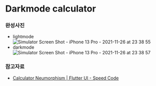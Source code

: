 # Darkmode calculator


### 완성사진
- lightmode
![Simulator Screen Shot - iPhone 13 Pro - 2021-11-26 at 23 38 55](https://user-images.githubusercontent.com/74299463/143597668-e74c529a-cf52-4ae9-9333-d1915e7eb5a2.png)
- darkmode
![Simulator Screen Shot - iPhone 13 Pro - 2021-11-26 at 23 38 57](https://user-images.githubusercontent.com/74299463/143597940-3153dcbc-c975-47a6-acc3-694b429c1a00.png)


### 참고자료
- [Calculator Neumorphism | Flutter UI - Speed Code](https://youtu.be/oYxDnW8sXZQ)
